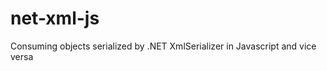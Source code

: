 net-xml-js
==========

Consuming objects serialized by .NET XmlSerializer in Javascript and vice versa